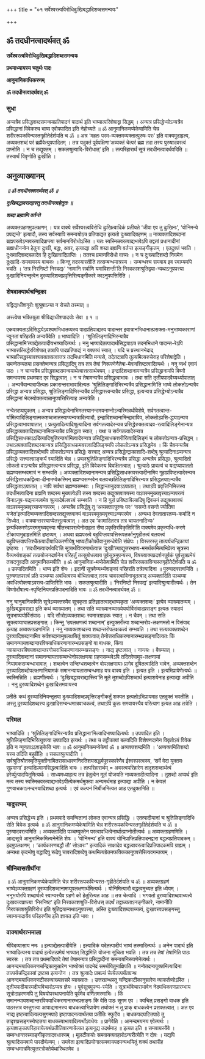 +++
title = "०१ सर्वेश्वरत्वविरोधिदुःखिबद्धादिशब्दसमन्वयः"

+++


## ॐ तदधीनत्वादर्थवत् ॐ

**सर्वेश्वरत्वविरोधिदुःखिबद्धादिशब्दसमन्वयः**

**प्रथमाध्यायस्य चतुर्थः पादः**

**आनुमानिकाधिकरणम्**

**ॐ तदधीनत्वादर्थवत् ॐ**

### **सुधा**

अन्यत्रैव प्रसिद्धशब्दसमन्वयप्रतिपादनं पादार्थ इति भाष्यात्परिशेषाद्वा सिद्धम् । अन्यत्र प्रसिद्धेभ्योऽन्यत्रैव प्रसिद्धानां विवेकश्च भाष्य एवोपपादित इति नेहोच्यते ॥ ॐ आनुमानिकमप्येकेषामिति चेन्न शरीररूपकविन्यस्तगृहीतेर्दर्शयति च ॐ ॥ अत्र ‘महतः परम-व्यक्तमव्यक्तात्पुरुषः परः’ इति वाक्यमुदाहृत्य, अव्यक्तशब्दं परं ब्रह्मैवेत्युपपादितम् । तत्र यदुक्तं पूर्वपक्षिणा‘अव्यक्तं चेत्परं ब्रह्म तदा तस्य पुरुषादवरत्वं प्राप्नोति । न च तद्युक्तम् । सकलश्रुत्यादि-विरोधात्’ इति । तत्परिहारार्थं सूत्रं तदधीनत्वादर्थवदिति ॥ तस्यार्थं विवृणोति दुःखीति ।

## **अनुव्याख्यानम्**

***॥ ॐ तदधीनत्वादर्थवत् ॐ ॥***

***दुःखिबद्धावराद्यास्तु तदधीनत्वहेतुतः ॥***

***शब्दा ब्रह्माणि वर्तन्ते***

अव्यक्तग्रहणमुपलक्षणम् । यत्र वाक्ये सर्वेश्वरत्वविरोधि दुःखित्वादिकं प्रतीयते ‘जीवा एव तु दुःखिनः’, ‘योनिमन्ये प्रपद्यन्ते’ इत्यादौ, तस्य सर्वस्यापि समन्वयोऽत्र प्रतिपाद्यत इत्यतो दुःख्यादिग्रहणम् ॥ नाव्यक्तादिशब्दानां ब्रह्मपरत्वेऽप्यवरत्वादिप्राप्त्या सर्वमानविरोधोऽस्ति । यतः स्वस्मिन्नवरत्वाद्यभावेऽपि तद्वतां प्रधानादीनां ब्रह्माधीनन्वेन हेतुना दुःखी, बद्धः, अवर, इत्याद्या अपि शब्दा ब्रह्मणि वर्तन्त इत्यङ्गीकृतम् । एतदुक्तं भवति । दुःख्यादिशब्दबलादेव हि दुःखित्वादिप्राप्तिः । ततश्च प्रमाणविरोधो वाच्यः । न च दुःख्यादिशब्दो नियमेन दुःखादि-समवायस्य वाचकः । किन्तु तदस्यास्तीति तत्सम्बन्धमात्रस्य । सम्बन्धश्च समवाय इव स्वाम्यमपि भवति । ‘तत्र निरनिष्टो निरवद्यः’ ‘नामानि सर्वाणि यमाविशन्ती’ति निरवकाशश्रुतिद्वया-न्यथाऽनुपपत्त्या दुःखादिनियन्तृत्वेन दुरव्यादिशब्दप्रवृत्तिरित्यङ्गीकारे काऽनुपपत्तिरिति ।

### **शेषवाक्यार्थचन्द्रिका**

यद्विद्याधीशगुरोः शुश्रूषाऽन्या न रोचते तस्मात् ॥

अस्त्वेषा भक्तियुता श्रीविद्याधीशपादयोः सेवा ॥ १ ॥

एकवाक्यताऽदिसिद्धयेऽवश्यमभिधातव्यस्य पादप्रतिपाद्यस्य पादान्तर इवात्रानभिधानात्प्रसक्ता-मनुभाष्यकाराणां न्यूनतां परिहरति अन्यत्रैवेति ॥ भाष्यादिति । ‘श्रुतिलिङ्गादिभिरन्यत्रैव प्रसिद्धानामि’त्याद्येतत्पादीयभाष्यादित्यर्थः । ननु भाष्यादेतत्पादार्थसिद्ध्याऽत्र तदनभिधाने पादान्त-रेऽपि भाष्यात्तत्सिद्धेरविशेषात् तत्रापि पादप्रतिपाद्यं न वक्तव्यं स्यात् । यदि च प्रस्थानभेदाद् भाष्यात्सिद्धस्यावश्यवक्तव्यत्वात्तत्र तदभिधानमिति मन्यसे, तदेतदत्रापि तुल्यमित्यरुचेराह परिशेषाद्वेति । समन्वेतव्यतया प्रसक्तेष्वन्यत्र प्रसिद्धादिषु तत्र तत्र तेषां निरूपणेनैतेषा-मेवावशिष्टत्वादित्यर्थः । ननु व्यर्थ एवायं पादः । न चान्यत्रैव प्रसिद्धशब्दसमन्वयार्थत्वात्तत्सार्थक्यम् । इन्द्रादिशब्दानामन्यत्रैव प्रसिद्धानामपि विष्णौ समन्वयस्य प्रथमपाद एव सिद्धत्वात् । न च तेषामन्यत्रैव प्रसिद्धत्वाभावः । तथा सति तृतीयपादवैय्यर्थ्यापातात् । अन्यत्रैवान्यत्रापीत्यतः प्रकारान्तराभावादित्यतः ‘श्रुतिलिङ्गादिभिरन्यत्रैव प्रसिद्धानामि’ति भाष्ये लोकतोऽन्यत्रैव प्रसिद्धा अन्यत्र प्रसिद्धाः, श्रुतिलिङ्गादिभिरन्यत्रैव प्रसिद्धास्त्वन्यत्रैव प्रसिद्धा, इत्यन्यत्र प्रसिद्धेभ्योऽन्यत्रैव प्रसिद्धानां भेदस्योक्तत्वान्नानुपपत्तिरित्याह अन्यत्रेति ।

नन्वेतदप्ययुक्तम् । अन्यत्र प्रसिद्धत्वेनाभिमतस्यानन्दमयनाम्नोऽन्यस्मिन्नर्थविशेषे, सर्वगतत्वान्त-र्यामित्वादिलिङ्गात्मकशब्दजातस्याप्यन्यत्रादित्यादौ, इन्द्रादिशब्दानामिन्द्रादाविव, लोकतोऽप्रसि-द्ध्याऽन्यत्र प्रसिद्धत्वाभावापातात् । प्रत्युतादित्यादिश्रुत्यादिना सर्वगतत्वादेरन्यत्र प्रसिद्धेरुक्तत्वादव-रत्वादिलिङ्गेनान्यत्र प्रसिद्धाव्यक्तादिशब्दानामिवान्यत्रैव प्रसिद्धता स्यात् । यथा च सर्वगतत्वादेरन्यत्र प्रसिद्धिसाधकाऽऽदित्यादिश्रुतिरन्तर्यामित्वादेरन्यत्र प्रसिद्धिसाधकशरीरित्वादिलिङ्गं च लोकतोऽन्यत्र-प्रसिद्धम् । तथाऽव्यक्तादिशब्दस्यान्यत्र प्रसिद्धिसाधकमवरत्वादिलिङ्गमपि लोकतोऽन्यत्र प्रसिद्धमेव । किं चैवमन्यत्रैव प्रसिद्धाव्यक्तादिशब्देष्वपि लोकतोऽन्यत्र प्रसिद्धेः सत्त्वाद् अन्यत्र प्रसिद्धेन्द्राकाशादि-शब्देषु श्रुत्यादिनाऽप्यन्यत्र प्रसिद्धेः सत्त्वात्साङ्कर्यं स्यादिति चेन्न । प्रबलश्रुतिलिङ्गादिभिरन्यत्रैव प्रसिद्धा अन्यत्रैव प्रसिद्धाः, श्रुत्यादितो लोकतो वाऽन्यत्रैव प्रसिद्धास्त्वन्यत्र प्रसिद्धा, इति विवेकस्य विवक्षितत्वात् । श्रुत्यादेः प्राबल्यं च यद्यप्यापाततो ब्रह्मण्यसम्भवमात्रं न सम्भवति । अव्यक्तादिशब्दानामन्यत्र प्रसिद्धिसाधकावरत्वादीनामिव गुहाप्रविष्टत्वादेरन्यत्र प्रसिद्धिसाधकद्वित्वा-दीनामप्येकस्मिन् ब्रह्मण्यसम्भवेन बलवच्छतिलिङ्गादिभिरन्यत्र प्रसिद्धतयाऽन्यत्रैव प्रसिद्धताऽऽपातात् । नापि सर्वथा ब्रह्मण्यसम्भवः । सिद्धान्तानुदयाऽऽपातात् । तथाऽपि प्रवृत्तिनिमित्तस्य तदधीनत्वादिना ब्रह्मणि शब्दस्य मुख्यत्वेऽपि तस्य शब्दस्य तद्युक्तवाक्यस्य वाऽपरममुख्यवृत्त्याऽन्यपरत्वं विनाऽनुप-पद्यमानत्वमेव श्रुत्यादेर्बलवत्त्वं सम्भवति । न हि गुहां प्रविष्टावित्यादिषु द्विवचनं तद्युक्तवाक्यं वाऽपरममुख्यवृत्त्याप्यन्यपरम् । अन्यत्रैव प्रसिद्धेषु तु ‘अव्यक्तात्पुरुषः परः’ ‘वसन्ते वसन्ते ज्योतिषा यजेत’इत्यादिष्वव्यक्तादिशब्दस्तद्युक्तवाक्यं वाऽपरममुख्यवृत्त्याऽन्यपरमेव । अन्यथा देवतातारतम्य-कर्मादि न सिध्येत् । वाक्यान्तरस्याप्येतत्तुल्यत्वात् । अत एव ‘कामादितरत्र तत्र चायतनादिभ्यः’ इत्यधिकरणेऽपरममुख्यवृत्त्या श्रीतत्त्वापरत्वेनोदाहृता सैषा प्रकृतिरविकृतिरि’ति वाक्यमेव प्रकृत्यधि-करणे टीकायामुदाहृतमिति द्रष्टव्यम् । अथवा ब्रह्मपरत्वे बहुविप्लवापत्तिरूपतर्कानुगृहीतत्वं बलवत्त्वं बहुविप्लवापत्तिश्चैतत्पादीयाधिकरणीयेषु भाष्यटीकोक्तैवानुसन्धेयेति संक्षेपः । विस्तरस्तु तात्पर्यचन्द्रिकायां द्रष्टव्यः । ‘तदधीनत्वादर्थवदि’ति सूत्रार्थविवरणार्थत्वान्न ‘दुःखी’त्याद्युत्तरभाष्य-मनर्थकमित्यभिप्रेत्य सूत्रस्य वैय्यर्थ्यशङ्कां तत्प्रयोजनदर्शनेन परिहर्तुं तत्सुबोधत्वाय पूर्वसूत्रमुपन्यस्य, विषयवाक्यप्रदर्शनपूर्वकं पूर्वसूत्रप्रमेयं तावदनुवदति आनुमानिकमपीति ॥ ॐ आनुमानिक-मप्येकेषामिति चेन्न शरीररूपकविन्यस्तगृहीतेर्दर्शयति च ॐ ॥ उपपादितमिति । भाष्य इति शेषः । इदानीं सूत्रवैय्यर्थ्यशङ्कां परिहरति तत्रेत्यादिना ॥ पुरुषादवरत्वमिति । पुरुषगतपरत्वं प्रति पञ्चम्या अवधित्वस्य बोधितत्वात् तस्य चावरत्वाविनाभूतत्वाद् अव्यक्तादिति पञ्चम्या अवधित्वोक्त्याऽवरत्व-प्राप्तिरिति भावः । सकलश्रुत्यादीति । ‘निरनिष्टो निरवद्य’ इत्यादिश्रुत्यादीत्यर्थः । तेन विष्णोर्दोषात्य-स्पृष्टिनियमप्रतिपादनादिति भावः ॥ ॐ तदधीनत्वादर्थवत् ॐ ॥

ननु चानुमानिकमिति सूत्रेऽव्यक्तस्यैव सूत्रकृता प्रतिज्ञातत्वाद्भाष्यकृता ‘अव्यक्तशब्दः’ इत्येव व्याख्यातव्यम् । दुःखिबद्धावराद्या इति कथं व्याख्यातम् । तथा सति व्याख्यानव्याख्येययोर्विसंवादप्रसङ्ग इत्यतः स्यादयं सूत्रभाष्ययोर्विसंवादः । यदि सौत्रोऽव्यक्तशब्दः स्वमात्रग्राहकः स्यात् । न चैवम् । तथा सति सूत्रत्वव्याघातप्रसङ्गात् । किन्तु ‘उपलक्षणत्वं शब्दानाम्’ इत्युक्तरीत्या शब्दान्तरोप-लक्षणमतो न विसंवाद इत्याह अव्यक्तग्रहणमिति । ननु नाव्यक्तशब्दस्य शब्दान्तरोपलक्षकत्वं सम्भवति । तथा सत्यव्यक्तशब्देन दुरव्यादिशब्दानामिव सर्वशब्दानामुपलक्षयितुं शक्यत्वात् तेनोत्तराधिकरणानारम्भप्रसङ्गादित्यतः किं समानन्यायशब्दान्तरविषयाधिकरणानारम्भप्रसङ्गो वा बाधकः, किंवा न्यायान्तरविषयशब्दान्तरगोचराधिकरणानारम्भप्रसङ्गः । नाद्य इष्टत्वात् । नान्त्यः । वैषम्यात् । दुरव्यादिशब्दानां समानन्यायतासम्बन्धेनोपलक्षणया ग्रहणसम्भवेऽपि तदितरेषामुप-लक्षणायां नियामकसम्बन्धाभावात् । शब्दत्वेन सन्दिग्धशब्दत्वेन वोपलक्षणायाः प्रागेव दूषितत्वादिति भावेन, अव्यक्तशब्देन दुरव्यादिशब्दोपलक्षणानियामकं समानन्यायतासम्बन्धमाह यत्र वाक्य इति । इत्यत इति । इत्यभिप्रायेणेत्यर्थः ॥ स्वस्मिन्निति । ब्रह्मणीत्यर्थः । ‘दुःखिबद्धावराद्यास्त्वि’ति मूले तुशब्दोऽपिशब्दार्थ इत्याशयेनाह इत्याद्या अपीति । ननु दुरव्यादिशब्देन दुःखादिसमवायस्य

प्रतीतेः कथं दुरव्यादिनियन्तृतया दुःख्यादिशब्दप्रवृत्तिरङ्गीकर्तुं शक्यत इत्यतोऽभिप्रायमाह एतदुक्तं भवतीति । अस्तु दुरव्यादिशब्दस्य दुःखादिसम्बन्धमात्रवाचकत्वं, तथाऽपि कुतः समवायस्यैव परित्याग इत्यत आह तत्रेति ।

### **परिमल**

भाष्यादिति । ‘श्रुतिलिङ्गादिभिरन्यत्रैव प्रसिद्धाना‘मित्यादिभाष्यादित्यर्थः ॥ उपपादित इति । श्रुतिलिङ्गादिभिरित्युक्त्या उपपादित इत्यर्थः । तथा च तट्टीकायां बलवदिति विशेषणदानेन विवृतोऽयं विवेक इति न न्यूनताऽऽशङ्केति भावः ॥ ॐ आनुमानिकमप्येकेषां ॐ ॥ अव्यक्तशब्दमिति । ‘अव्यक्तमितिशब्दो यस्य तदिति बहुव्रीहिः ॥ सकलश्रुत्यादीति । सर्वश्रुतिश्रौतस्मृतियुक्तीनामितरासाधारणनिरतिशयसद्धर्मपुरस्कारेणैव ईश्वरपरत्वस्य, ‘सर्वे वेदा युक्तयः सुप्रमाणा’ इत्यादिप्रमाणसिद्धत्वादिति भावः । तत्परिहारार्थम् = अवरत्वपरिहारेण तादृशशब्दार्थत्वं हरेर्व्युत्पादयितुमित्यर्थः । साध्यमध्याहृत्य तत्र हेतुत्वेन मूलं योजयति नाव्यक्तादीत्यादिना । तुशब्दो अप्यर्थ इति मत्व तस्य स्वस्मिन्नवरत्वाद्यभावेऽपीत्येकमर्थमुक्त्वा अन्यमर्थमाह इत्याद्या अपीति । न केवलं गुणवाचकाऽनन्दमयादिशब्दा इत्यर्थः । एवं कल्पनं निर्बीजमित्यत आह एतदुक्तमिति ॥

### **यादुपत्यम्**

अन्यत्र प्रसिद्धेभ्य इति । प्रथमपादे समन्वितानां लोकत एवान्यत्र प्रसिद्धिः । एतत्पादीयानां च श्रुतिलिङ्गादिभिः सेति विवेक इत्यर्थः ॥ ॐ आनुमानिकमप्येकेषामिति चेन्न शरीररूपकविन्यस्तगृहीतेर्दर्शयति च ॐ ॥ पुरुषादवरत्वमिति । अव्यक्तादिति पञ्चम्युक्तेन परत्वावधित्वेनार्थात्प्राप्नोतीत्यर्थः ॥ अव्यक्तग्रहणमिति । आद्यसूत्रे आनुमानिकमित्यनेनेति शेषः । ‘योनिमन्य’ इति वाक्यं योनिप्राप्तिप्रतिपादनद्वारा बद्धत्वप्रतिपादकम् । इदमुपलक्षणम् । ‘कार्यकारणबद्धौ तौ’ सोऽवरः’’ इत्यादिकं साक्षादेव बद्धत्वावरत्वादिप्रतिपादकमपि ग्राह्यम् । अन्यथा कृदन्तेषु बद्धादिषु रूढेषु चावरादिशब्देषु कथमित्यग्रेतनफक्किकानुपपत्तेरित्यवगन्तव्यम् ।

### **श्रीनिवासतीर्थीया**

॥ ॐ आनुमानिकमप्येकेपामिति चेन्न शरीररूपकविन्यस्त-गृहीतेर्दर्शयति च ॐ ॥ अव्यक्तग्रहणं भाष्येऽव्यक्तग्रहणं दुरव्यादिशब्दानामप्युपलक्षणार्थमित्यर्थः । योनिमित्यादौ बद्धत्वमुच्यत इति ध्येयम् । ननूभयोरपि शब्दार्थत्वे स्वाम्यस्यैव ग्रहणे को हेतुरित्यत आह ॥ तत्र चेत्यादि । भगवतो दुरव्यादिशब्दवाच्यत्वे दुःखवत्त्वप्राप्त्या ‘निरनिष्ट’ इति निरवकाशश्रुति-विरोधस् तदर्थं तद्वाच्यताऽनङ्गीकारे, नामानीति निरवकाशश्रुतिविरोध इति श्रुतिद्वयान्यथाऽनुपपत्त्या, अस्ति दुःख्यादिशब्दवाच्यत्वं, दुःखवत्त्वप्रसङ्गस्तु स्वाम्यमादायैव परिहरणीय इति ज्ञायत इति भावः ।

### **वाक्यार्थरत्नमाला**

श्रीवेदव्यासाय नमः ॥ इत्याद्येतत्पादीयेति । इत्यादिकं यदेतत्पादीयं भाष्यं तस्मादित्यर्थः ॥ अनेन पादार्थ इति भाष्यादित्यस्य पादार्थ इत्येतत्प्रमेयं भाष्यात् सिद्धमिति योजना सूचिता भवति । तत्र तत्र तेषां तेषामिति पाठः स्वरसः । तत्र तत्र प्रथमादिपादे तेषां तेषामन्यत्र प्रसिद्धादीनां समन्वयनिरूपणेनेत्यर्थः । आनन्दमयाधिकरणचन्द्रिकानुसारेण भाष्योक्तं पादभेदं समर्थयितुमाक्षिपति ॥ नन्वेतदप्ययुक्तमित्यादिना तात्पर्यचन्द्रिकायां द्रष्टव्य इत्यन्तेन । तत्र श्रुत्यादेः प्राबल्यं चेत्येतत्पर्यंतग्रन्थ आनन्दमयाधिकरणटीकाव्याख्यावसरे व्याख्यातः । उत्तरग्रन्थस्तु चन्द्रिकाटीकानुसारेण व्याकर्तव्योऽस्ति । तृतीयपादीयास्मदीयविचारोऽप्यत्र ज्ञेयः । पूर्वसूत्रमुपन्य-स्येति । सूत्रार्थविचाराभावेन नेदमधिकरणप्रारम्भाय सूत्रोदाहरणमपि तु विषयोपस्थापनायेति पूर्वमेव वर्णितमस्माभिः । किं समानन्यायशब्दान्तरविषयाधिकरणानारम्भप्रसङ्गः किं वेति पाठः सुगम एव । क्वचित् प्रसङ्गो बाधक इति पाठस्तत्र वस्तुगत्या आपाद्यमानस्य बाधकत्वाभिप्रायेण तथोक्तं न तु प्राक् बाधकत्वेन प्रसक्तत्वात् । अत एव नाद्य इष्टत्वादित्यल्पसुगमपाठे इष्टापादनत्वार्थतया प्रतीतिः स्फुटैव । बाधकपदघटितपाठे तु तादृशप्रसङ्गस्येष्टतया बाधकत्वाभावादित्यर्थोऽवधेयः ॥ प्रागेवेति । आनन्दमयनय एवेत्यर्थः । इत्याशङ्कापरिहारायेत्यर्थप्रतीतिवारणायेत्यत इत्यनूद्य तदर्थमाह ॥ इत्यत इति ॥ समवायस्यैवे । सम्बन्धान्तरस्याङ्गीकृत्वादवधारणम् । मूलटीकयोः समवायव्यवहारोऽन्यरीत्येति न दोषः । यद्यपि श्रुत्यादिसमवाये पारदौर्बल्यम् । समवेता इत्यादिप्रयोगात्समवायपदमन्यथयितुं शक्यं तथापीह सम्बन्धमात्रमित्युत्तरत्रोक्तेर्यथास्थितमेव ॥

